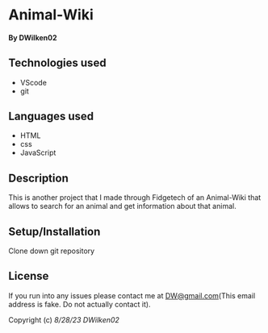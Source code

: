 # Animal-Wiki

#### By **DWilken02**

## Technologies used

* VScode
* git

## Languages used

* HTML
* css
* JavaScript

## Description

This is another project that I made through Fidgetech of an Animal-Wiki that allows to search for an animal and get information about that animal.

## Setup/Installation

Clone down git repository

## License

If you run into any issues please contact me at DW@gmail.com(This email address is fake. Do not actually contact it).

Copyright (c) _8/28/23_ _DWilken02_